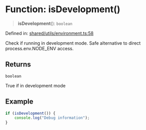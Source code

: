 # Function: isDevelopment()

> **isDevelopment**(): `boolean`

Defined in: [shared/utils/environment.ts:58](https://github.com/Nick2bad4u/Uptime-Watcher/blob/3cce0c3b352c8390536ca3c7399ece50a05faf18/shared/utils/environment.ts#L58)

Check if running in development mode.
Safe alternative to direct process.env.NODE_ENV access.

## Returns

`boolean`

True if in development mode

## Example

```typescript
if (isDevelopment()) {
    console.log("Debug information");
}
```

